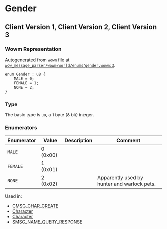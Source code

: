 # Gender

## Client Version 1, Client Version 2, Client Version 3

### Wowm Representation

Autogenerated from `wowm` file at [`wow_message_parser/wowm/world/enums/gender.wowm:3`](https://github.com/gtker/wow_messages/tree/main/wow_message_parser/wowm/world/enums/gender.wowm#L3).

```rust,ignore
enum Gender : u8 {
    MALE = 0;
    FEMALE = 1;
    NONE = 2;
}
```
### Type
The basic type is `u8`, a 1 byte (8 bit) integer.
### Enumerators
| Enumerator | Value  | Description | Comment |
| --------- | -------- | ----------- | ------- |
| `MALE` | 0 (0x00) |  |  |
| `FEMALE` | 1 (0x01) |  |  |
| `NONE` | 2 (0x02) |  | Apparently used by hunter and warlock pets. |

Used in:
* [CMSG_CHAR_CREATE](cmsg_char_create.md)
* [Character](character.md)
* [Character](character.md)
* [SMSG_NAME_QUERY_RESPONSE](smsg_name_query_response.md)

